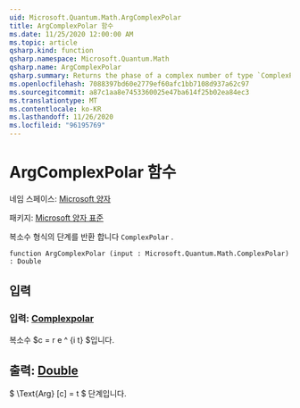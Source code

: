 ```yaml
---
uid: Microsoft.Quantum.Math.ArgComplexPolar
title: ArgComplexPolar 함수
ms.date: 11/25/2020 12:00:00 AM
ms.topic: article
qsharp.kind: function
qsharp.namespace: Microsoft.Quantum.Math
qsharp.name: ArgComplexPolar
qsharp.summary: Returns the phase of a complex number of type `ComplexPolar`.
ms.openlocfilehash: 7088397bd60e2779ef60afc1bb7108d937a62c97
ms.sourcegitcommit: a87c1aa8e7453360025e47ba614f25b02ea84ec3
ms.translationtype: MT
ms.contentlocale: ko-KR
ms.lasthandoff: 11/26/2020
ms.locfileid: "96195769"
---
```

# <a name="argcomplexpolar-function"></a>ArgComplexPolar 함수

네임 스페이스: [Microsoft 양자](xref:Microsoft.Quantum.Math)

패키지: [Microsoft 양자 표준](https://nuget.org/packages/Microsoft.Quantum.Standard)


복소수 형식의 단계를 반환 합니다 `ComplexPolar` .

```qsharp
function ArgComplexPolar (input : Microsoft.Quantum.Math.ComplexPolar) : Double
```


## <a name="input"></a>입력

### <a name="input--complexpolar"></a>입력: [Complexpolar](xref:Microsoft.Quantum.Math.ComplexPolar)

복소수 $c = r e ^ {i t} $입니다.



## <a name="output--double"></a>출력: [Double](xref:microsoft.quantum.lang-ref.double)

$ \Text{Arg} [c] = t $ 단계입니다.